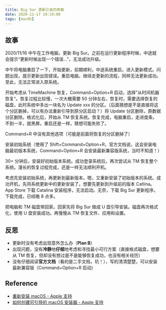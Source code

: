 ```yaml
---
title: Big Sur 更新引发的惨案
date: 2020-11-17 19:19:00
tags: [macOS]
---
```


## 故事

2020/11/16 中午在工作电脑，更新 Big Sur。之前在运行更新程序时候，中途就会提示“更新时候出现一个错误...”，无法成功升级。

中午将电脑重启了一下，开始更新，前期顺利，中途系统重启，进入更新模式。问题出现，提示更新出现错误。重启电脑，继续走更新的流程，同样无法更新成功。至此，无法正常进入原系统。

开始考虑从 TimeMachine 恢复，Command+Option+R 启动，选择”从时间机器恢复“。恢复过程比较慢，一次大概需要 50 分钟左右，恢复时，需要选择恢复的磁盘，此时系统中多出一块名为 Update xxx 的分区。（后面猜想是不是直接将这个分区删掉，可以有办法重新引导到原分区启动？）将 Update 分区删除，原数据分区删除。格式化后，开始从 TM 恢复系统。恢复完成，电脑重启，走进度条，不到一半，就黑屏。重启还是一样。猜想可能失败了。

<!-- more -->

Command+R 中没有其他选项（可能是前面将恢复的分区删掉了）

安装初始系统（使用了 Shift+Command+Option+R，官方文档说，这会安装电脑最初版本系统，Command+Option+R 会安装最新兼容版系统，当时不知道！）

30+ 分钟后，安装好初始版本系统。成功登录系统后，再次尝试从 TM 恢复整个系统。漫长的恢复过程完成，还是一样无法顺利开机。

考虑先安装初始系统，再更新到最新版本。嗯，又重新安装了初始版本的系统。成功开机，先将系统更新中的更新安装了。想要先更新到升级前的版本 Catlina。App Store 下载 Catalina 安装程序，无法启动。无奈，下载 Big Sur 更新程序。下载完成，已经晚 8 点多。

把电脑和 TM 磁盘带回家。回家先将 Big Sur 做成 U 盘引导安装。磁盘再次格式化，使用 U 盘安装成功。再慢慢从 TM 恢复文件、应用和设置。

## 反思

- 更新时没有考虑出现意外怎么办（**Plan B**）
- 出现问题，没有**冷静**地**仔细**地考虑和寻找最小可行方案（直接格式磁盘，想要从 TM 恢复，但却没有想过是不是能够恢复成功，也没有相关经历）
- 没有仔细阅读**官方文档**（看的是二手文档，坑！），写的清清楚楚，可以安装最新兼容版（Command+Option+R 启动）

## Reference

- [重新安装 macOS - Apple 支持](https://support.apple.com/zh-cn/guide/mac-help/mchlp1599/mac)
- [如何创建可引导的 macOS 安装器 - Apple 支持](https://support.apple.com/zh-cn/HT201372)

